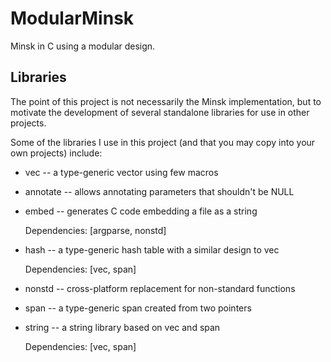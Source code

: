 # ModularMinsk

Minsk in C using a modular design.

## Libraries

The point of this project is not necessarily the Minsk implementation,
but to motivate the development of several standalone libraries
for use in other projects.

Some of the libraries I use in this project
(and that you may copy into your own projects)
include:

- vec -- a type-generic vector using few macros
- annotate -- allows annotating parameters that shouldn't be NULL
- embed -- generates C code embedding a file as a string

  Dependencies: [argparse, nonstd]
- hash -- a type-generic hash table with a similar design to vec

  Dependencies: [vec, span]
- nonstd -- cross-platform replacement for non-standard functions
- span -- a type-generic span created from two pointers
- string -- a string library based on vec and span

  Dependencies: [vec, span]
